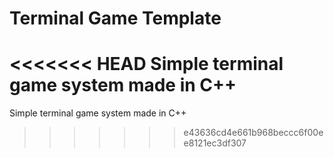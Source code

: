 # Terminal Game Template

<<<<<<< HEAD
Simple terminal game system made in C++
=======
Simple terminal game system made in C++
>>>>>>> e43636cd4e661b968beccc6f00ee8121ec3df307
